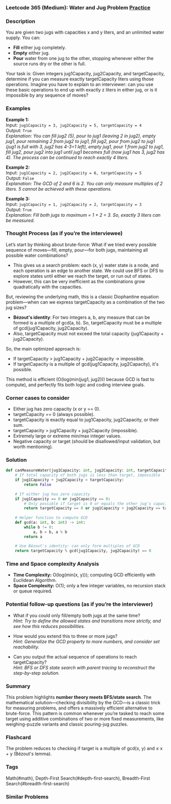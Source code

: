 ### Leetcode 365 (Medium): Water and Jug Problem [Practice](https://leetcode.com/problems/water-and-jug-problem)

### Description  
You are given two jugs with capacities x and y liters, and an unlimited water supply. You can:
- **Fill** either jug completely.
- **Empty** either jug.
- **Pour** water from one jug to the other, stopping whenever either the source runs dry or the other is full.

Your task is: Given integers jug1Capacity, jug2Capacity, and targetCapacity, determine if you can measure exactly targetCapacity liters using those operations. Imagine you have to explain to an interviewer: can you use these basic operations to end up with exactly z liters in either jug, or is it impossible by any sequence of moves?

### Examples  

**Example 1:**  
Input: `jug1Capacity = 3, jug2Capacity = 5, targetCapacity = 4`  
Output: `True`  
*Explanation: You can fill jug2 (5), pour to jug1 (leaving 2 in jug2), empty jug1, pour remaining 2 from jug2 to jug1, fill jug2, pour from jug2 to jug1 (jug1 is full with 3, jug2 has 4-3=1 left), empty jug1, pour 1 from jug2 to jug1, fill jug2, pour jug2 into jug1 until jug1 becomes full (now jug1 has 3, jug2 has 4). The process can be continued to reach exactly 4 liters.*

**Example 2:**  
Input: `jug1Capacity = 2, jug2Capacity = 6, targetCapacity = 5`  
Output: `False`  
*Explanation: The GCD of 2 and 6 is 2. You can only measure multiples of 2 liters. 5 cannot be achieved with these operations.*

**Example 3:**  
Input: `jug1Capacity = 1, jug2Capacity = 2, targetCapacity = 3`  
Output: `True`  
*Explanation: Fill both jugs to maximum = 1 + 2 = 3. So, exactly 3 liters can be measured.*

### Thought Process (as if you’re the interviewee)  

Let’s start by thinking about brute-force: What if we tried every possible sequence of moves—fill, empty, pour—for both jugs, maintaining all possible water combinations?  
- This gives us a search problem: each (x, y) water state is a node, and each operation is an edge to another state. We could use BFS or DFS to explore states until either we reach the target, or run out of states.
- However, this can be very inefficient as the combinations grow quadratically with the capacities.

But, reviewing the underlying math, this is a classic Diophantine equation problem—when can we express targetCapacity as a combination of the two jug sizes?  
- **Bézout's identity**: For two integers a, b, any measure that can be formed is a multiple of gcd(a, b). So, targetCapacity must be a multiple of gcd(jug1Capacity, jug2Capacity).
- Also, targetCapacity must not exceed the total capacity (jug1Capacity + jug2Capacity).

So, the main optimized approach is:
- If targetCapacity > jug1Capacity + jug2Capacity → impossible.
- If targetCapacity is a multiple of gcd(jug1Capacity, jug2Capacity), it's possible.

This method is efficient (O(log(min(jug1, jug2))) because GCD is fast to compute), and perfectly fits both logic and coding interview goals.

### Corner cases to consider  
- Either jug has zero capacity (x or y == 0).
- targetCapacity == 0 (always possible).
- targetCapacity is exactly equal to jug1Capacity, jug2Capacity, or their sum.
- targetCapacity > jug1Capacity + jug2Capacity (impossible).
- Extremely large or extreme min/max integer values.
- Negative capacity or target (should be disallowed/input validation, but worth mentioning).

### Solution

```python
def canMeasureWater(jug1Capacity: int, jug2Capacity: int, targetCapacity: int) -> bool:
    # If total capacity of both jugs is less than target, impossible
    if jug1Capacity + jug2Capacity < targetCapacity:
        return False
    
    # If either jug has zero capacity
    if jug1Capacity == 0 or jug2Capacity == 0:
        # Only possible if target is 0 or equals the other jug's capacity
        return targetCapacity == 0 or jug1Capacity + jug2Capacity == targetCapacity
    
    # Helper function to compute GCD
    def gcd(a: int, b: int) -> int:
        while b != 0:
            a, b = b, a % b
        return a
    
    # Use Bézout's identity: can only form multiples of GCD
    return targetCapacity % gcd(jug1Capacity, jug2Capacity) == 0
```

### Time and Space complexity Analysis  

- **Time Complexity:** O(log(min(x, y))); computing GCD efficiently with Euclidean Algorithm.
- **Space Complexity:** O(1); only a few integer variables, no recursion stack or queue required.

### Potential follow-up questions (as if you’re the interviewer)  

- What if you could only fill/empty both jugs at the same time?  
  *Hint: Try to define the allowed states and transitions more strictly, and see how this reduces possibilities.*

- How would you extend this to three or more jugs?  
  *Hint: Generalize the GCD property to more numbers, and consider set reachability.*

- Can you output the actual sequence of operations to reach targetCapacity?  
  *Hint: BFS or DFS state search with parent tracing to reconstruct the step-by-step solution.*

### Summary
This problem highlights **number theory meets BFS/state search**. The mathematical solution—checking divisibility by the GCD—is a classic trick for measuring problems, and offers a massively efficient alternative to brute-force. This pattern is common whenever you’re tasked to reach some target using additive combinations of two or more fixed measurements, like weighing-puzzle variants and classic pouring-jug puzzles.


### Flashcard
The problem reduces to checking if target is a multiple of gcd(x, y) and ≤ x + y (Bézout's lemma).

### Tags
Math(#math), Depth-First Search(#depth-first-search), Breadth-First Search(#breadth-first-search)

### Similar Problems
